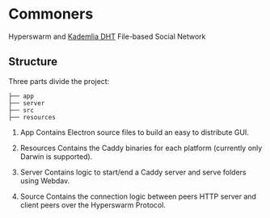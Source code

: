 # Commoners

Hyperswarm and [Kademlia DHT](https://en.wikipedia.org/wiki/Kademlia) File-based Social Network

## Structure

Three parts divide the project:

```
├── app
├── server
├── src
├── resources
```

1. App
Contains Electron source files to build an easy to distribute GUI.

2. Resources
Contains the Caddy binaries for each platform (currently only Darwin is supported).

3. Server
Contains logic to start/end a Caddy server and serve folders using Webdav.

4. Source
Contains the connection logic between peers HTTP server and client peers over the Hyperswarm Protocol.
